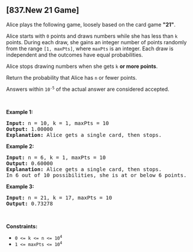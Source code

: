 ## [837.New 21 Game]
<p>Alice plays the following game, loosely based on the card game <strong>&quot;21&quot;</strong>.</p>

<p>Alice starts with <code>0</code> points and draws numbers while she has less than <code>k</code> points. During each draw, she gains an integer number of points randomly from the range <code>[1, maxPts]</code>, where <code>maxPts</code> is an integer. Each draw is independent and the outcomes have equal probabilities.</p>

<p>Alice stops drawing numbers when she gets <code>k</code> <strong>or more points</strong>.</p>

<p>Return the probability that Alice has <code>n</code> or fewer points.</p>

<p>Answers within <code>10<sup>-5</sup></code> of the actual answer are considered accepted.</p>

<p>&nbsp;</p>
<p><strong class="example">Example 1:</strong></p>

<pre>
<strong>Input:</strong> n = 10, k = 1, maxPts = 10
<strong>Output:</strong> 1.00000
<strong>Explanation:</strong> Alice gets a single card, then stops.
</pre>

<p><strong class="example">Example 2:</strong></p>

<pre>
<strong>Input:</strong> n = 6, k = 1, maxPts = 10
<strong>Output:</strong> 0.60000
<strong>Explanation:</strong> Alice gets a single card, then stops.
In 6 out of 10 possibilities, she is at or below 6 points.
</pre>

<p><strong class="example">Example 3:</strong></p>

<pre>
<strong>Input:</strong> n = 21, k = 17, maxPts = 10
<strong>Output:</strong> 0.73278
</pre>

<p>&nbsp;</p>
<p><strong>Constraints:</strong></p>

<ul>
	<li><code>0 &lt;= k &lt;= n &lt;= 10<sup>4</sup></code></li>
	<li><code>1 &lt;= maxPts &lt;= 10<sup>4</sup></code></li>
</ul>

